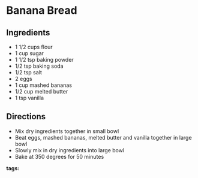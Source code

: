 # Banana Bread

## Ingredients

* 1 1/2 cups flour
* 1 cup sugar
* 1 1/2 tsp baking powder
* 1/2 tsp baking soda
* 1/2 tsp salt
* 2 eggs
* 1 cup mashed bananas
* 1/2 cup melted butter
* 1 tsp vanilla

## Directions

* Mix dry ingredients together in small bowl
* Beat eggs, mashed bananas, melted butter and vanilla together in large bowl
* Slowly mix in dry ingredients into large bowl
* Bake at 350 degrees for 50 minutes

__tags:__ 
